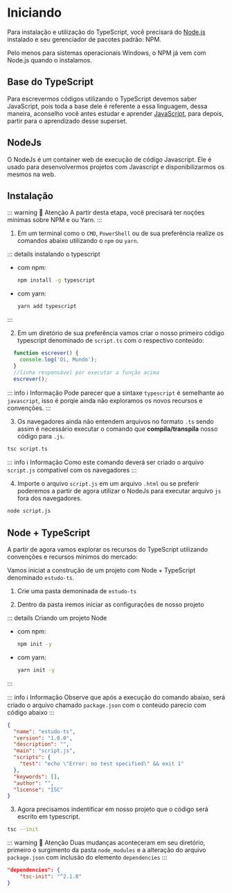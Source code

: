 # Iniciando 
Para instalação e utilização do TypeScript, você precisará do [Node.js](https://nodejs.org/en/download/) instalado e seu gerenciador de pacotes padrão: NPM.

Pelo menos para sistemas operacionais Windows, o NPM já vem com Node.js quando o instalamos.

## Base do TypeScript
Para escrevermos códigos utilizando o TypeScript devemos saber JavaScript, pois toda a base dele é referente a essa linguagem, dessa maneira, aconselho você antes estudar e aprender [JavaScript](/topicos/linguagens/javascript/sobre.html), para depois, partir para o aprendizado desse superset.

## NodeJs
O  NodeJs é um container web de execução de código Javascript. Ele é usado para desenvolvermos projetos com Javascript e disponibilizarmos os mesmos na web.

## Instalação

::: warning :bell: Atenção
A partir desta etapa, você precisará ter noções mínimas sobre NPM e ou Yarn.
:::

1. Em um terminal como o `CMD`, `PowerShell` ou de sua preferência realize os comandos abaixo utilizando o `npm` ou `yarn`.

::: details instalando o typescript

- com npm:

  ```sh
  npm install -g typescript
  ```
- com yarn:
  ```sh
  yarn add typescript 
  ```
:::

2. Em um diretório de sua preferência vamos criar o nosso primeiro código typescript denominado de `script.ts` com o respectivo conteúdo:
```js
  function escrever() {
    console.log('Oi, Mundo');
  }
  //linha responsável por executar a função acima
  escrever();
```

::: info :information_source: Informação
Pode parecer que a sintaxe `typescript` é semelhante ao `javascript`, isso é porqie ainda não exploramos os novos recursos e convenções.
:::

3. Os navegadores ainda não entendem arquivos no formato `.ts` sendo assim é necessário executar o comando que **compila/transpila** nosso código para `.js`.
  ```sh
  tsc script.ts 
  ```

::: info :information_source: Informação
 Como este comando deverá ser criado o arquivo `script.js` compatível com os navegadores
:::

4. Importe o arquivo `script.js` em um arquivo `.html` ou se preferir poderemos a partir de agora utilizar o NodeJs para executar arquivo `js` fora dos navegadores.
 ```sh
node script.js 
```

## Node + TypeScript
A partir de agora vamos explorar os recursos do TypeScript utilizando convenções e recursos mínimos do mercado:

Vamos iniciat a construção de um projeto com Node + TypeScript denominado `estudo-ts`.

1. Crie uma pasta demoninada de `estudo-ts`

2. Dentro da pasta iremos iniciar as configurações de nosso projeto

::: details Criando um projeto Node

- com npm:

  ```sh
  npm init -y
  ```
- com yarn:
  ```sh
  yarn init -y
  ```
:::

::: info :information_source: Informação
 Observe que após a execução do comando abaixo, será criado o arquivo chamado `package.json` com o conteúdo parecio com código abaixo
:::

```json
{
  "name": "estudo-ts",
  "version": "1.0.0",
  "description": "",
  "main": "script.js",
  "scripts": {
    "test": "echo \"Error: no test specified\" && exit 1"
  },
  "keywords": [],
  "author": "",
  "license": "ISC"
}
```
3. Agora precisamos indentificar em nosso projeto que o código será escrito em typescript.

```sh
tsc --init
```

::: warning :bell: Atenção
Duas mudanças aconteceram em seu diretório, primeiro o surgimento da pasta `node_modules` e a alteração do arquivo `package.json` com inclusão do elemento `dependencies`
:::
```json
"dependencies": {
    "tsc-init": "^2.1.0"
}
```


